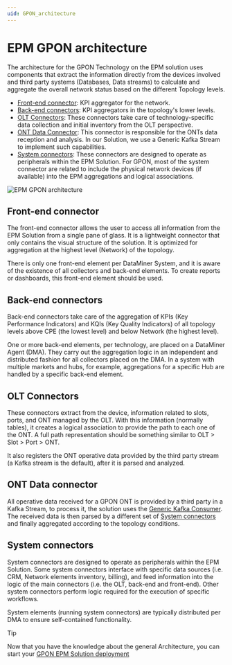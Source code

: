 ```yaml
---
uid: GPON_architecture
---
```


# EPM GPON architecture

The architecture for the GPON Technology on the EPM solution uses components that extract the information directly from the devices involved and third party systems (Databases, Data streams) to calculate and aggregate the overall network status based on the different Topology levels.

- [Front-end connector](#front-end-connector): KPI aggregator for the network.
- [Back-end connectors](#back-end-connectors): KPI aggregators in the topology's lower levels.
- [OLT Connectors](#olt-connectors): These connectors take care of technology-specific data collection and initial inventory from the OLT perspective.
- [ONT Data Connector](#ont-data-connector): This connector is responsible for the ONTs data reception and analysis. In our Solution, we use a Generic Kafka Stream to implement such capabilities.
- [System connectors](#system-connectors): These connectors are designed to operate as peripherals within the EPM Solution. For GPON, most of the system connector are related to include the physical network devices (if available) into the EPM aggregations and logical associations.

![EPM GPON architecture](~/user-guide/images/EPM_GPON_architecture.png)

## Front-end connector

The front-end connector allows the user to access all information from the EPM Solution from a single pane of glass. It is a lightweight connector that only contains the visual structure of the solution. It is optimized for aggregation at the highest level (Network) of the topology.

There is only one front-end element per DataMiner System, and it is aware of the existence of all collectors and back-end elements. To create reports or dashboards, this front-end element should be used.

## Back-end connectors

Back-end connectors take care of the aggregation of KPIs (Key Performance Indicators) and KQIs (Key Quality Indicators) of all topology levels above CPE (the lowest level) and below Network (the highest level).

One or more back-end elements, per technology, are placed on a DataMiner Agent (DMA). They carry out the aggregation logic in an independent and distributed fashion for all collectors placed on the DMA. In a system with multiple markets and hubs, for example, aggregations for a specific Hub are handled by a specific back-end element.

## OLT Connectors

These connectors extract from the device, information related to slots, ports, and ONT managed by the OLT. With this information (normally tables), it creates a logical association to provide the path to each one of the ONT. A full path representation should be something similar to OLT > Slot > Port > ONT.

It also registers the ONT operative data provided by the third party stream (a Kafka stream is the default), after it is parsed and analyzed.

## ONT Data connector

All operative data received for a GPON ONT is provided by a third party in a Kafka Stream, to process it, the solution uses the [Generic Kafka Consumer](https://catalog.dataminer.services/result/driver/7373). The received data is then parsed by a different set of [System connectors](#system-connectors) and finally aggregated according to the topology conditions.

## System connectors

System connectors are designed to operate as peripherals within the EPM Solution. Some system connectors interface with specific data sources (i.e. CRM, Network elements inventory, billing), and feed information into the logic of the main connectors (i.e. the OLT, back-end and front-end). Other system connectors perform logic required for the execution of specific workflows.

System elements (running system connectors) are typically distributed per DMA to ensure self-contained functionality.

> [!TIP]
> Now that you have the knowledge about the general Architecture, you can start your [GPON EPM Solution deployment](xref:GPON_deployment)
>
